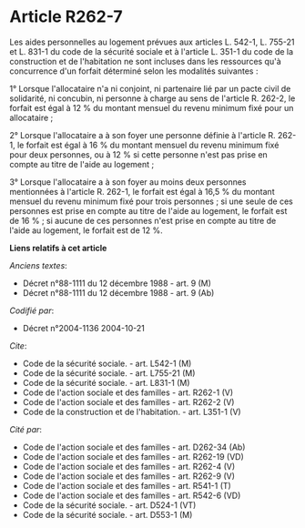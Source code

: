 # Article R262-7

Les aides personnelles au logement prévues aux articles L. 542-1, L. 755-21 et L. 831-1 du code de la sécurité sociale et à
l'article L. 351-1 du code de la construction et de l'habitation ne sont incluses dans les ressources qu'à concurrence d'un
forfait déterminé selon les modalités suivantes :

1° Lorsque l'allocataire n'a ni conjoint, ni partenaire lié par un pacte civil de solidarité, ni concubin, ni personne à
charge au sens de l'article R. 262-2, le forfait est égal à 12 % du montant mensuel du revenu minimum fixé pour un
allocataire ;

2° Lorsque l'allocataire a à son foyer une personne définie à l'article R. 262-1, le forfait est égal à 16 % du montant
mensuel du revenu minimum fixé pour deux personnes, ou à 12 % si cette personne n'est pas prise en compte au titre de l'aide
au logement ;

3° Lorsque l'allocataire a à son foyer au moins deux personnes mentionnées à l'article R. 262-1, le forfait est égal à 16,5 %
du montant mensuel du revenu minimum fixé pour trois personnes ; si une seule de ces personnes est prise en compte au titre
de l'aide au logement, le forfait est de 16 % ; si aucune de ces personnes n'est prise en compte au titre de l'aide au
logement, le forfait est de 12 %.

**Liens relatifs à cet article**

_Anciens textes_:

  - Décret n°88-1111 du 12 décembre 1988 - art. 9 (M)
  - Décret n°88-1111 du 12 décembre 1988 - art. 9 (Ab)

_Codifié par_:

  - Décret n°2004-1136 2004-10-21

_Cite_:

  - Code de la sécurité sociale. - art. L542-1 (M)
  - Code de la sécurité sociale. - art. L755-21 (M)
  - Code de la sécurité sociale. - art. L831-1 (M)
  - Code de l'action sociale et des familles - art. R262-1 (V)
  - Code de l'action sociale et des familles - art. R262-2 (V)
  - Code de la construction et de l'habitation. - art. L351-1 (V)

_Cité par_:

  - Code de l'action sociale et des familles - art. D262-34 (Ab)
  - Code de l'action sociale et des familles - art. R262-19 (VD)
  - Code de l'action sociale et des familles - art. R262-4 (V)
  - Code de l'action sociale et des familles - art. R262-9 (V)
  - Code de l'action sociale et des familles - art. R541-1 (T)
  - Code de l'action sociale et des familles - art. R542-6 (VD)
  - Code de la sécurité sociale. - art. D524-1 (VT)
  - Code de la sécurité sociale. - art. D553-1 (M)
